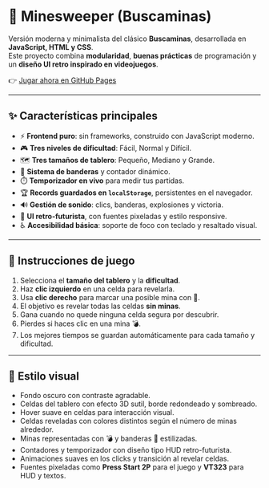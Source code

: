 # 🧨 Minesweeper (Buscaminas)

Versión moderna y minimalista del clásico **Buscaminas**, desarrollada en **JavaScript, HTML y CSS**.  
Este proyecto combina **modularidad**, **buenas prácticas** de programación y un **diseño UI retro inspirado en videojuegos**.

👉 [Jugar ahora en GitHub Pages](https://gpasadasfj.github.io/minesweeper/)

---

## ✨ Características principales

- ⚡ **Frontend puro**: sin frameworks, construido con JavaScript moderno.
- 🎮 **Tres niveles de dificultad**: Fácil, Normal y Difícil.
- 🗺️ **Tres tamaños de tablero**: Pequeño, Mediano y Grande.
- 🚩 **Sistema de banderas** y contador dinámico.
- ⏱️ **Temporizador en vivo** para medir tus partidas.
- 🏆 **Records guardados en `localStorage`**, persistentes en el navegador.
- 🔊 **Gestión de sonido**: clics, banderas, explosiones y victoria.
- 🎨 **UI retro-futurista**, con fuentes pixeladas y estilo responsive.
- ♿ **Accesibilidad básica**: soporte de foco con teclado y resaltado visual.

---

## 📖 Instrucciones de juego

1. Selecciona el **tamaño del tablero** y la **dificultad**.
2. Haz **clic izquierdo** en una celda para revelarla.
3. Usa **clic derecho** para marcar una posible mina con 🚩.
4. El objetivo es revelar todas las celdas **sin minas**.
5. Gana cuando no quede ninguna celda segura por descubrir.
6. Pierdes si haces clic en una mina 💣.
7. Los mejores tiempos se guardan automáticamente para cada tamaño y dificultad.

---

## 🎨 Estilo visual

- Fondo oscuro con contraste agradable.
- Celdas del tablero con efecto 3D sutil, borde redondeado y sombreado.
- Hover suave en celdas para interacción visual.
- Celdas reveladas con colores distintos según el número de minas alrededor.
- Minas representadas con 💣 y banderas 🚩 estilizadas.
- Contadores y temporizador con diseño tipo HUD retro-futurista.
- Animaciones suaves en los clicks y transición al revelar celdas.
- Fuentes pixeladas como **Press Start 2P** para el juego y **VT323** para HUD y textos.

